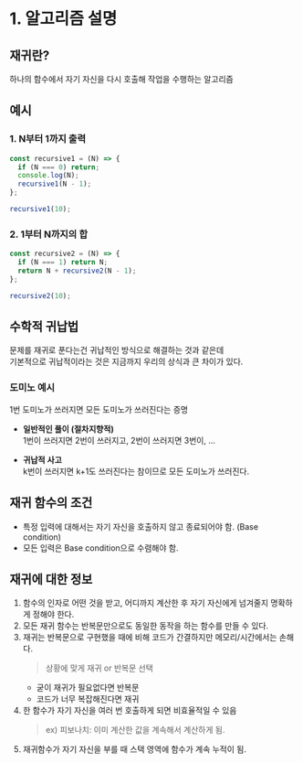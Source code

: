 # 1. 알고리즘 설명

## 재귀란?

하나의 함수에서 자기 자신을 다시 호출해 작업을 수행하는 알고리즘

## 예시

### 1. N부터 1까지 출력

```js
const recursive1 = (N) => {
  if (N === 0) return;
  console.log(N);
  recursive1(N - 1);
};

recursive1(10);
```

### 2. 1부터 N까지의 합

```js
const recursive2 = (N) => {
  if (N === 1) return N;
  return N + recursive2(N - 1);
};

recursive2(10);
```

## 수학적 귀납법

문제를 재귀로 푼다는건 귀납적인 방식으로 해결하는 것과 같은데  
기본적으로 귀납적이라는 것은 지금까지 우리의 상식과 큰 차이가 있다.

### 도미노 예시

1번 도미노가 쓰러지면 모든 도미노가 쓰러진다는 증명

- **일반적인 풀이 (절차지향적)**  
  1번이 쓰러지면 2번이 쓰러지고, 2번이 쓰러지면 3번이, ...

- **귀납적 사고**  
  k번이 쓰러지면 k+1도 쓰러진다는 참이므로 모든 도미노가 쓰러진다.

## 재귀 함수의 조건

- 특정 입력에 대해서는 자기 자신을 호출하지 않고 종료되어야 함. (Base condition)
- 모든 입력은 Base condition으로 수렴해야 함.

## 재귀에 대한 정보

1. 함수의 인자로 어떤 것을 받고, 어디까지 계산한 후 자기 자신에게 넘겨줄지 명확하게 정해야 한다.
2. 모든 재귀 함수는 반복문만으로도 동일한 동작을 하는 함수를 만들 수 있다.
3. 재귀는 반복문으로 구현했을 때에 비해 코드가 간결하지만 메모리/시간에서는 손해다.
   > 상황에 맞게 재귀 or 반복문 선택
   - 굳이 재귀가 필요없다면 반복문
   - 코드가 너무 복잡해진다면 재귀
4. 한 함수가 자기 자신을 여러 번 호출하게 되면 비효율적일 수 있음
   > ex) 피보나치: 이미 계산한 값을 계속해서 계산하게 됨.
5. 재귀함수가 자기 자신을 부를 때 스택 영역에 함수가 계속 누적이 됨.
